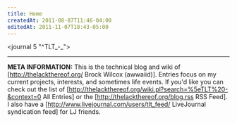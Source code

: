 ```yaml
---
title: Home
createdAt: 2011-08-07T11:46-04:00
editedAt: 2011-11-07T18:43-05:00
---
```


<journal 5 "^TLT_-_">

----

<b>META INFORMATION:</b> This is the technical blog and wiki of [http://thelackthereof.org/ Brock Wilcox (awwaiid)]. Entries focus on my current projects, interests, and sometimes life events. If you'd like you can check out the list of [http://thelackthereof.org/wiki.pl?search=%5eTLT%20-&context=0 All Entries] or the [http://thelackthereof.org/blog.rss RSS Feed]. I also have a [http://www.livejournal.com/users/tlt_feed/ LiveJournal syndication feed] for LJ friends.

